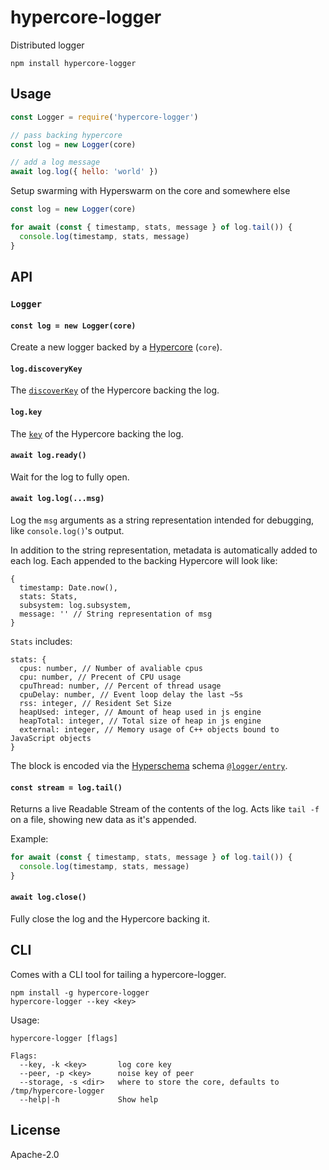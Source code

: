 # hypercore-logger

Distributed logger

```
npm install hypercore-logger
```

## Usage

``` js
const Logger = require('hypercore-logger')

// pass backing hypercore
const log = new Logger(core)

// add a log message
await log.log({ hello: 'world' })
```

Setup swarming with Hyperswarm on the core and somewhere else

```js
const log = new Logger(core)

for await (const { timestamp, stats, message } of log.tail()) {
  console.log(timestamp, stats, message)
}
```

## API

### `Logger`

#### `const log = new Logger(core)`

Create a new logger backed by a [Hypercore](https://github.com/holepunchto/hypercore) (`core`).

#### `log.discoveryKey`

The [`discoverKey`](https://github.com/holepunchto/hypercore#corediscoverykey) of the Hypercore backing the log.

#### `log.key`

The [`key`](https://github.com/holepunchto/hypercore#corekey) of the Hypercore backing the log.

#### `await log.ready()`

Wait for the log to fully open.

#### `await log.log(...msg)`

Log the `msg` arguments as a string representation intended for debugging, like `console.log()`'s output.

In addition to the string representation, metadata is automatically added to each log. Each appended to the backing Hypercore will look like:

```
{
  timestamp: Date.now(),
  stats: Stats,
  subsystem: log.subsystem,
  message: '' // String representation of msg
}
```

`Stats` includes:

```
stats: {
  cpus: number, // Number of avaliable cpus
  cpu: number, // Precent of CPU usage
  cpuThread: number, // Percent of thread usage
  cpuDelay: number, // Event loop delay the last ~5s
  rss: integer, // Resident Set Size
  heapUsed: integer, // Amount of heap used in js engine
  heapTotal: integer, // Total size of heap in js engine
  external: integer, // Memory usage of C++ objects bound to JavaScript objects
}
```

The block is encoded via the [Hyperschema](https://github.com/holepunchto/hyperschema) schema [`@logger/entry`](./spec/hyperschema).

#### `const stream = log.tail()`

Returns a live Readable Stream of the contents of the log. Acts like `tail -f`
on a file, showing new data as it's appended.

Example:
```js
for await (const { timestamp, stats, message } of log.tail()) {
  console.log(timestamp, stats, message)
}
```

#### `await log.close()`

Fully close the log and the Hypercore backing it.

## CLI

Comes with a CLI tool for tailing a hypercore-logger.

```
npm install -g hypercore-logger
hypercore-logger --key <key>
```

Usage:

```
hypercore-logger [flags]

Flags:
  --key, -k <key>       log core key
  --peer, -p <key>      noise key of peer
  --storage, -s <dir>   where to store the core, defaults to /tmp/hypercore-logger
  --help|-h             Show help
```

## License

Apache-2.0
